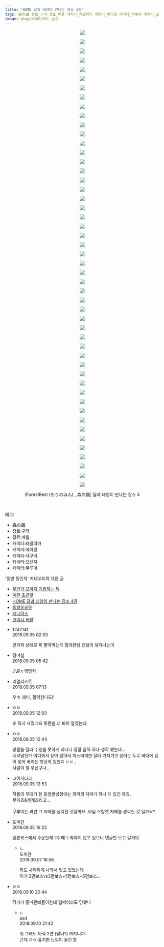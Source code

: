 ```yaml
---
title: "HOME 달과 태양이 만나는 장소 4권"
tags: 森の蟲 장르_구작 장르_배틀 캐릭터_레밀리아 캐릭터_메이링 캐릭터_사쿠야 캐릭터_오렌지 캐릭터_쿠루미 ForestRest もりのほん 동방_동인지
image: ghap/4680/001.jpg
---
```

<div class="article">
<p style="text-align: center; clear: none; float: none;"><img src="{{ site.nasurl }}/ghap/4680/001.jpg"/></p>
<p style="text-align: center; clear: none; float: none;"><img src="{{ site.nasurl }}/ghap/4680/002.jpg"/></p>
<p style="text-align: center; clear: none; float: none;"><img src="{{ site.nasurl }}/ghap/4680/003.jpg"/></p>
<p style="text-align: center; clear: none; float: none;"><img src="{{ site.nasurl }}/ghap/4680/004.jpg"/></p>
<p style="text-align: center; clear: none; float: none;"><img src="{{ site.nasurl }}/ghap/4680/005.jpg"/></p>
<p style="text-align: center; clear: none; float: none;"><img src="{{ site.nasurl }}/ghap/4680/006.jpg"/></p>
<p style="text-align: center; clear: none; float: none;"><img src="{{ site.nasurl }}/ghap/4680/007.jpg"/></p>
<p style="text-align: center; clear: none; float: none;"><img src="{{ site.nasurl }}/ghap/4680/008.jpg"/></p>
<p style="text-align: center; clear: none; float: none;"><img src="{{ site.nasurl }}/ghap/4680/009.jpg"/></p>
<p style="text-align: center; clear: none; float: none;"><img src="{{ site.nasurl }}/ghap/4680/010.jpg"/></p>
<p style="text-align: center; clear: none; float: none;"><img src="{{ site.nasurl }}/ghap/4680/011.jpg"/></p>
<p style="text-align: center; clear: none; float: none;"><img src="{{ site.nasurl }}/ghap/4680/012.jpg"/></p>
<p style="text-align: center; clear: none; float: none;"><img src="{{ site.nasurl }}/ghap/4680/013.jpg"/></p>
<p style="text-align: center; clear: none; float: none;"><img src="{{ site.nasurl }}/ghap/4680/014.jpg"/></p>
<p style="text-align: center; clear: none; float: none;"><img src="{{ site.nasurl }}/ghap/4680/015.jpg"/></p>
<p style="text-align: center; clear: none; float: none;"><img src="{{ site.nasurl }}/ghap/4680/016.jpg"/></p>
<p style="text-align: center; clear: none; float: none;"><img src="{{ site.nasurl }}/ghap/4680/017.jpg"/></p>
<p style="text-align: center; clear: none; float: none;"><img src="{{ site.nasurl }}/ghap/4680/018.jpg"/></p>
<p style="text-align: center; clear: none; float: none;"><img src="{{ site.nasurl }}/ghap/4680/019.jpg"/></p>
<p style="text-align: center; clear: none; float: none;"><img src="{{ site.nasurl }}/ghap/4680/020.jpg"/></p>
<p style="text-align: center; clear: none; float: none;"><img src="{{ site.nasurl }}/ghap/4680/021.jpg"/></p>
<p style="text-align: center; clear: none; float: none;"><img src="{{ site.nasurl }}/ghap/4680/022.jpg"/></p>
<p style="text-align: center; clear: none; float: none;"><img src="{{ site.nasurl }}/ghap/4680/023.jpg"/></p>
<p style="text-align: center; clear: none; float: none;"><img src="{{ site.nasurl }}/ghap/4680/024.jpg"/></p>
<p style="text-align: center; clear: none; float: none;"><img src="{{ site.nasurl }}/ghap/4680/025.jpg"/></p>
<p style="text-align: center; clear: none; float: none;"><img src="{{ site.nasurl }}/ghap/4680/026.jpg"/></p>
<p style="text-align: center; clear: none; float: none;"><img src="{{ site.nasurl }}/ghap/4680/027.jpg"/></p>
<p style="text-align: center; clear: none; float: none;"><img src="{{ site.nasurl }}/ghap/4680/028.jpg"/></p>
<p style="text-align: center; clear: none; float: none;"><img src="{{ site.nasurl }}/ghap/4680/029.jpg"/></p>
<p style="text-align: center; clear: none; float: none;"><img src="{{ site.nasurl }}/ghap/4680/030.jpg"/></p>
<p style="text-align: center; clear: none; float: none;"><img src="{{ site.nasurl }}/ghap/4680/031.jpg"/></p>
<p style="text-align: center; clear: none; float: none;"><img src="{{ site.nasurl }}/ghap/4680/032.jpg"/></p>
<p style="text-align: center; clear: none; float: none;"><img src="{{ site.nasurl }}/ghap/4680/033.jpg"/></p>
<p style="text-align: center; clear: none; float: none;"><img src="{{ site.nasurl }}/ghap/4680/034.jpg"/></p>
<p style="text-align: center; clear: none; float: none;"><img src="{{ site.nasurl }}/ghap/4680/035.jpg"/></p>
<p style="text-align: center; clear: none; float: none;"><img src="{{ site.nasurl }}/ghap/4680/036.jpg"/></p>
<p style="text-align: center; clear: none; float: none;"><img src="{{ site.nasurl }}/ghap/4680/037.jpg"/></p>
<p style="text-align: center; clear: none; float: none;"><img src="{{ site.nasurl }}/ghap/4680/038.jpg"/></p>
<p style="text-align: center; clear: none; float: none;"><img src="{{ site.nasurl }}/ghap/4680/039.jpg"/></p>
<p style="text-align: center; clear: none; float: none;"><img src="{{ site.nasurl }}/ghap/4680/040.jpg"/></p>
<p style="text-align: center; clear: none; float: none;"><img src="{{ site.nasurl }}/ghap/4680/041.jpg"/></p>
<p style="text-align: center; clear: none; float: none;"><img src="{{ site.nasurl }}/ghap/4680/042.jpg"/></p>
<p style="text-align: center; clear: none; float: none;"><img src="{{ site.nasurl }}/ghap/4680/043.jpg"/></p>
<p style="text-align: center; clear: none; float: none;"><img src="{{ site.nasurl }}/ghap/4680/044.jpg"/></p>
<p style="text-align: center; clear: none; float: none;"><img src="{{ site.nasurl }}/ghap/4680/045.jpg"/></p>
<p style="text-align: center; clear: none; float: none;"><img src="{{ site.nasurl }}/ghap/4680/046.jpg"/></p>
<p style="text-align: center; clear: none; float: none;"><img src="{{ site.nasurl }}/ghap/4680/047.jpg"/></p>
<p style="text-align: center; clear: none; float: none;"><img src="{{ site.nasurl }}/ghap/4680/048.jpg"/></p>
<p style="text-align: center; clear: none; float: none;"><img src="{{ site.nasurl }}/ghap/4680/049.jpg"/></p>
<p style="text-align: center; clear: none; float: none;"><img src="{{ site.nasurl }}/ghap/4680/050.jpg"/></p>
<p style="text-align: center; clear: none; float: none;">[ForestRest (もりのほん) , 森の蟲] 달과 태양이 만나는 장소 4</p>
<p><br/></p>
</div><div class="tagTrail">
<p>태그: </p>
<ul>
<li>森の蟲</li>
<li>장르:구작</li>
<li>장르:배틀</li>
<li>캐릭터:레밀리아</li>
<li>캐릭터:메이링</li>
<li>캐릭터:사쿠야</li>
<li>캐릭터:오렌지</li>
<li>캐릭터:쿠루미</li>
</ul>
</div><div class="another">
<p>'동방 동인지' 카테고리의 다른 글</p>
<ul>
<li><a href="/2018-09-05-ghap_4683">무언가 모미지 괴롭히는 책</a></li>
<li><a href="/2018-09-05-ghap_4681">계란 초콜릿</a></li>
<li><a href="/2018-09-05-ghap_4680">HOME 달과 태양이 만나는 장소 4권</a></li>
<li><a href="/2018-09-03-ghap_4675">동방유유몽</a></li>
<li><a href="/2018-09-03-ghap_4674">지니아스</a></li>
<li><a href="/2018-09-03-ghap_4673">코이시 폭발</a></li>
</ul>
</div><div class="cb_module cb_fluid">
<div class="cb_wrt cb_profile">
<div class="comment">
<ul>
<li class="cb_thumb_off" id="comment15326264">
<div class="cb_comment_area">
<div class="cb_info_area">
<div class="cb_section">
<span class="cb_nick_name">1242141</span>
</div>
<div class="cb_section">
<span class="cb_date">2018.09.05 02:00 </span>
</div>
</div>
<div class="cb_dsc_comment">
<p class="cb_dsc">
											안개화 상태로 피 빨아먹는게 월야환담 팬텀이 생각나는데
										</p>
</div>
</div></li>
<li class="cb_thumb_off" id="comment15326342">
<div class="cb_comment_area">
<div class="cb_info_area">
<div class="cb_section">
<span class="cb_nick_name">장마철</span>
</div>
<div class="cb_section">
<span class="cb_date">2018.09.05 05:42 </span>
</div>
</div>
<div class="cb_dsc_comment">
<p class="cb_dsc">
											♪♫♬핵띵작
										</p>
</div>
</div></li>
<li class="cb_thumb_off" id="comment15326365">
<div class="cb_comment_area">
<div class="cb_info_area">
<div class="cb_section">
<span class="cb_nick_name">리얼리스트</span>
</div>
<div class="cb_section">
<span class="cb_date">2018.09.05 07:13 </span>
</div>
</div>
<div class="cb_dsc_comment">
<p class="cb_dsc">
											우☆ 레미, 활약한다도!!
										</p>
</div>
</div></li>
<li class="cb_thumb_off" id="comment15326478">
<div class="cb_comment_area">
<div class="cb_info_area">
<div class="cb_section">
<span class="cb_nick_name">ㅇㅇ</span>
</div>
<div class="cb_section">
<span class="cb_date">2018.09.05 12:00 </span>
</div>
</div>
<div class="cb_dsc_comment">
<p class="cb_dsc">
											오 뭐지 재밌네요 뒷편을 더 봐야 알겠는데
										</p>
</div>
</div></li>
<li class="cb_thumb_off" id="comment15326522">
<div class="cb_comment_area">
<div class="cb_info_area">
<div class="cb_section">
<span class="cb_nick_name">ㅇㅇ</span>
</div>
<div class="cb_section">
<span class="cb_date">2018.09.05 13:44 </span>
</div>
</div>
<div class="cb_dsc_comment">
<p class="cb_dsc">
											양팔을 잘라 수영을 못하게 하다니 정말 끔찍 하다 생각 했는데 ..<br/>
네셔널인가 어디에서 상어 잡아서 지느러미만 잘라 가져가고 상어는 도로 바다에 집어 넣어 버리는 영상이 있었지 ㄷㄷ..<br/>
사람이 젤 무섭구나..
										</p>
</div>
</div></li>
<li class="cb_thumb_off" id="comment15326528">
<div class="cb_comment_area">
<div class="cb_info_area">
<div class="cb_section">
<span class="cb_nick_name">코이시타코</span>
</div>
<div class="cb_section">
<span class="cb_date">2018.09.05 13:53 </span>
</div>
</div>
<div class="cb_dsc_comment">
<p class="cb_dsc">
											작품의 무대가 된 동방환상향에는 최악의 자매가 하나 더 있긴 하죠.<br/>
무게츠&amp;겐게츠라고...<br/>
<br/>
쿠루미는 과연 그 자매를 생각한 것일까요. 아님 스칼렛 자매를 생각한 것 일까요?
										</p>
</div>
</div></li>
<li class="cb_thumb_off" id="comment15326595">
<div class="cb_comment_area">
<div class="cb_info_area">
<div class="cb_section">
<span class="cb_nick_name">도미안</span>
</div>
<div class="cb_section">
<span class="cb_date">2018.09.05 16:22 </span>
</div>
</div>
<div class="cb_dsc_comment">
<p class="cb_dsc">
											멜론북스에서 주문한게 2주째 도착하지 않고 있으니 댓글만 보고 갈거야
										</p>
</div>
<ul>
<li class="cb_thumb_off" id="comment15327771">
<span class="cb_bu_subnode">ㄴ</span>
<div class="cb_comment_area">
<div class="cb_info_area">
<div class="cb_section">
<span class="cb_nick_name">도미안</span>
</div>
<div class="cb_section">
<span class="cb_date">2018.09.07 16:56 </span>
</div>
</div>
<div class="cb_dsc_comment">
<p class="cb_dsc">
																하도 사악하게 나와서 잊고 있었는데<br/>
이거 2면보스vs3면보스+5면보스+6면보스...
															</p>
</div>
</div>
</li>
</ul>
</div></li>
<li class="cb_thumb_off" id="comment15329704">
<div class="cb_comment_area">
<div class="cb_info_area">
<div class="cb_section">
<span class="cb_nick_name">ㅇㅇ</span>
</div>
<div class="cb_section">
<span class="cb_date">2018.09.10 20:44 </span>
</div>
</div>
<div class="cb_dsc_comment">
<p class="cb_dsc">
											작가가 홍마관빠돌이한테 협박이라도 당했나
										</p>
</div>
<ul>
<li class="cb_thumb_off" id="comment15329727">
<span class="cb_bu_subnode">ㄴ</span>
<div class="cb_comment_area">
<div class="cb_info_area">
<div class="cb_section">
<span class="cb_nick_name">asd</span>
</div>
<div class="cb_section">
<span class="cb_date">2018.09.10 21:42 </span>
</div>
</div>
<div class="cb_dsc_comment">
<p class="cb_dsc">
																뭐 그래도 아직 2면 (맞나?) 까지니까...<br/>
근데 ㄹㅇ 유치한 느낌이 들긴 함
															</p>
</div>
</div>
</li>
</ul>
</div></li>
</ul>
</div>
</div><!-- commentList close -->
</div>